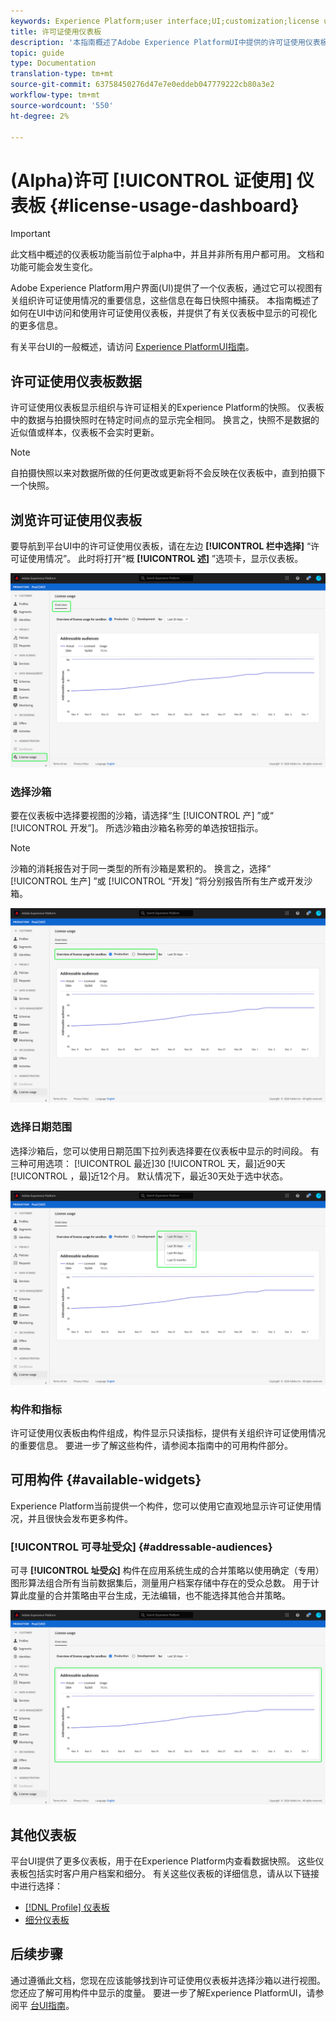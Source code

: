 ```yaml
---
keywords: Experience Platform;user interface;UI;customization;license usage dashboard;dashboard;license usage;entitlement;consumption
title: 许可证使用仪表板
description: '本指南概述了Adobe Experience PlatformUI中提供的许可证使用仪表板。 '
topic: guide
type: Documentation
translation-type: tm+mt
source-git-commit: 63758450276d47e7e0eddeb047779222cb80a3e2
workflow-type: tm+mt
source-wordcount: '550'
ht-degree: 2%

---
```



# (Alpha)许可 [!UICONTROL 证使用] 仪表板 {#license-usage-dashboard}

>[!IMPORTANT]
>
>此文档中概述的仪表板功能当前位于alpha中，并且并非所有用户都可用。 文档和功能可能会发生变化。

Adobe Experience Platform用户界面(UI)提供了一个仪表板，通过它可以视图有关组织许可证使用情况的重要信息，这些信息在每日快照中捕获。 本指南概述了如何在UI中访问和使用许可证使用仪表板，并提供了有关仪表板中显示的可视化的更多信息。

有关平台UI的一般概述，请访问 [Experience PlatformUI指南](ui-guide.md)。

## 许可证使用仪表板数据

许可证使用仪表板显示组织与许可证相关的Experience Platform的快照。 仪表板中的数据与拍摄快照时在特定时间点的显示完全相同。 换言之，快照不是数据的近似值或样本，仪表板不会实时更新。

>[!NOTE]
>
>自拍摄快照以来对数据所做的任何更改或更新将不会反映在仪表板中，直到拍摄下一个快照。

## 浏览许可证使用仪表板

要导航到平台UI中的许可证使用仪表板，请在左边 **[!UICONTROL 栏中选择]** “许可证使用情况”。 此时将打开“概 **[!UICONTROL 述]** ”选项卡，显示仪表板。

![](images/license-usage-dashboard/dashboard-overview.png)

### 选择沙箱

要在仪表板中选择要视图的沙箱，请选择“生 [!UICONTROL 产] ”或“ [!UICONTROL 开发”]。 所选沙箱由沙箱名称旁的单选按钮指示。

>[!NOTE]
>
>沙箱的消耗报告对于同一类型的所有沙箱是累积的。 换言之，选择“ [!UICONTROL 生产] ”或 [!UICONTROL “开发] ”将分别报告所有生产或开发沙箱。

![](images/license-usage-dashboard/select-sandbox.png)

### 选择日期范围

选择沙箱后，您可以使用日期范围下拉列表选择要在仪表板中显示的时间段。 有三种可用选项： [!UICONTROL 最近]30 [!UICONTROL 天，最]近90天 [!UICONTROL ，最]近12个月。 默认情况下，最近30天处于选中状态。

![](images/license-usage-dashboard/select-date-range.png)

### 构件和指标

许可证使用仪表板由构件组成，构件显示只读指标，提供有关组织许可证使用情况的重要信息。 要进一步了解这些构件，请参阅本指南中的可用构件部分。

## 可用构件 {#available-widgets}

Experience Platform当前提供一个构件，您可以使用它直观地显示许可证使用情况，并且很快会发布更多构件。

### [!UICONTROL 可寻址受众] {#addressable-audiences}

可寻 **[!UICONTROL 址受众]** 构件在应用系统生成的合并策略以使用确定（专用）图形算法组合所有当前数据集后，测量用户档案存储中存在的受众总数。 用于计算此度量的合并策略由平台生成，无法编辑，也不能选择其他合并策略。

![](images/license-usage-dashboard/addressable-audiences.png)

## 其他仪表板

平台UI提供了更多仪表板，用于在Experience Platform内查看数据快照。 这些仪表板包括实时客户用户档案和细分。 有关这些仪表板的详细信息，请从以下链接中进行选择：

* [[!DNL Profile] 仪表板](../profile/ui/profile-dashboard.md)
* [细分仪表板](../segmentation/ui/segment-dashboard.md)

## 后续步骤

通过遵循此文档，您现在应该能够找到许可证使用仪表板并选择沙箱以进行视图。 您还应了解可用构件中显示的度量。 要进一步了解Experience PlatformUI，请参阅平 [台UI指南](ui-guide.md)。